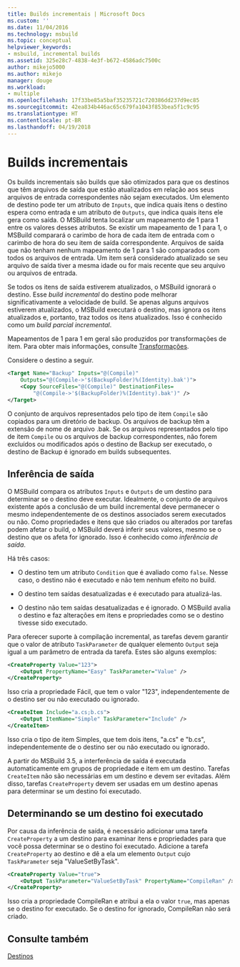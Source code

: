 ```yaml
---
title: Builds incrementais | Microsoft Docs
ms.custom: ''
ms.date: 11/04/2016
ms.technology: msbuild
ms.topic: conceptual
helpviewer_keywords:
- msbuild, incremental builds
ms.assetid: 325e28c7-4838-4e3f-b672-4586adc7500c
author: mikejo5000
ms.author: mikejo
manager: douge
ms.workload:
- multiple
ms.openlocfilehash: 17f33be85a5baf35235721c720386dd237d9ec85
ms.sourcegitcommit: 42ea834b446ac65c679fa1043f853bea5f1c9c95
ms.translationtype: HT
ms.contentlocale: pt-BR
ms.lasthandoff: 04/19/2018
---
```

# <a name="incremental-builds"></a>Builds incrementais
Os builds incrementais são builds que são otimizados para que os destinos que têm arquivos de saída que estão atualizados em relação aos seus arquivos de entrada correspondentes não sejam executados. Um elemento de destino pode ter um atributo de `Inputs`, que indica quais itens o destino espera como entrada e um atributo de `Outputs`, que indica quais itens ele gera como saída. O MSBuild tenta localizar um mapeamento de 1 para 1 entre os valores desses atributos. Se existir um mapeamento de 1 para 1, o MSBuild comparará o carimbo de hora de cada item de entrada com o carimbo de hora do seu item de saída correspondente. Arquivos de saída que não tenham nenhum mapeamento de 1 para 1 são comparados com todos os arquivos de entrada. Um item será considerado atualizado se seu arquivo de saída tiver a mesma idade ou for mais recente que seu arquivo ou arquivos de entrada.  
  
 Se todos os itens de saída estiverem atualizados, o MSBuild ignorará o destino. Esse *build incremental* do destino pode melhorar significativamente a velocidade de build. Se apenas alguns arquivos estiverem atualizados, o MSBuild executará o destino, mas ignora os itens atualizados e, portanto, traz todos os itens atualizados. Isso é conhecido como um *build parcial incremental*.  
  
 Mapeamentos de 1 para 1 em geral são produzidos por transformações de item. Para obter mais informações, consulte [Transformações](../msbuild/msbuild-transforms.md).  
  
 Considere o destino a seguir.  
  
```xml  
<Target Name="Backup" Inputs="@(Compile)"   
    Outputs="@(Compile->'$(BackupFolder)%(Identity).bak')">  
    <Copy SourceFiles="@(Compile)" DestinationFiles=  
        "@(Compile->'$(BackupFolder)%(Identity).bak')" />  
</Target>  
```  
  
 O conjunto de arquivos representados pelo tipo de item `Compile` são copiados para um diretório de backup. Os arquivos de backup têm a extensão de nome de arquivo .bak. Se os arquivos representados pelo tipo de item `Compile` ou os arquivos de backup correspondentes, não forem excluídos ou modificados após o destino de Backup ser executado, o destino de Backup é ignorado em builds subsequentes.  
  
## <a name="output-inference"></a>Inferência de saída  
 O MSBuild compara os atributos `Inputs` e `Outputs` de um destino para determinar se o destino deve executar. Idealmente, o conjunto de arquivos existente após a conclusão de um build incremental deve permanecer o mesmo independentemente de os destinos associados serem executados ou não. Como propriedades e itens que são criados ou alterados por tarefas podem afetar o build, o MSBuild deverá inferir seus valores, mesmo se o destino que os afeta for ignorado. Isso é conhecido como *inferência de saída*.  
  
 Há três casos:  
  
-   O destino tem um atributo `Condition` que é avaliado como `false`. Nesse caso, o destino não é executado e não tem nenhum efeito no build.  
  
-   O destino tem saídas desatualizadas e é executado para atualizá-las.  
  
-   O destino não tem saídas desatualizadas e é ignorado. O MSBuild avalia o destino e faz alterações em itens e propriedades como se o destino tivesse sido executado.  
  
 Para oferecer suporte à compilação incremental, as tarefas devem garantir que o valor de atributo `TaskParameter` de qualquer elemento `Output` seja igual a um parâmetro de entrada da tarefa. Estes são alguns exemplos:  
  
```xml  
<CreateProperty Value="123">  
    <Output PropertyName="Easy" TaskParameter="Value" />  
</CreateProperty>  
```  
  
 Isso cria a propriedade Fácil, que tem o valor "123", independentemente de o destino ser ou não executado ou ignorado.  
  
```xml  
<CreateItem Include="a.cs;b.cs">  
    <Output ItemName="Simple" TaskParameter="Include" />  
</CreateItem>  
```  
  
 Isso cria o tipo de item Simples, que tem dois itens, "a.cs" e "b.cs", independentemente de o destino ser ou não executado ou ignorado.  
  
 A partir do MSBuild 3.5, a interferência de saída é executada automaticamente em grupos de propriedade e item em um destino. Tarefas `CreateItem` não são necessárias em um destino e devem ser evitadas. Além disso, tarefas `CreateProperty` devem ser usadas em um destino apenas para determinar se um destino foi executado.  
  
## <a name="determining-whether-a-target-has-been-run"></a>Determinando se um destino foi executado  
 Por causa da inferência de saída, é necessário adicionar uma tarefa `CreateProperty` a um destino para examinar itens e propriedades para que você possa determinar se o destino foi executado. Adicione a tarefa `CreateProperty` ao destino e dê a ela um elemento `Output` cujo `TaskParameter` seja "ValueSetByTask".  
  
```xml  
<CreateProperty Value="true">  
    <Output TaskParameter="ValueSetByTask" PropertyName="CompileRan" />  
</CreateProperty>  
```  
  
 Isso cria a propriedade CompileRan e atribui a ela o valor `true`, mas apenas se o destino for executado. Se o destino for ignorado, CompileRan não será criado.  
  
## <a name="see-also"></a>Consulte também  
 [Destinos](../msbuild/msbuild-targets.md)